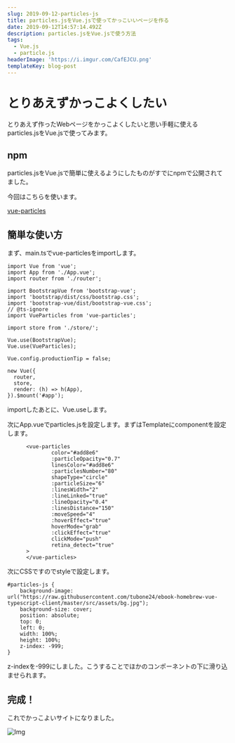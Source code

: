 ```yaml
---
slug: 2019-09-12-particles-js
title: particles.jsをVue.jsで使ってかっこいいページを作る
date: 2019-09-12T14:57:14.492Z
description: particles.jsをVue.jsで使う方法
tags:
  - Vue.js
  - particle.js
headerImage: 'https://i.imgur.com/CafEJCU.png'
templateKey: blog-post
---
```

# とりあえずかっこよくしたい

とりあえず作ったWebページをかっこよくしたいと思い手軽に使えるparticles.jsをVue.jsで使ってみます。

## npm

particles.jsをVue.jsで簡単に使えるようにしたものがすでにnpmで公開されてました。

今回はこちらを使います。

[vue-particles](https://github.com/creotip/vue-particles)

## 簡単な使い方

まず、main.tsでvue-particlesをimportします。

```typescript{numberLines: 1}
import Vue from 'vue';
import App from './App.vue';
import router from './router';

import BootstrapVue from 'bootstrap-vue';
import 'bootstrap/dist/css/bootstrap.css';
import 'bootstrap-vue/dist/bootstrap-vue.css';
// @ts-ignore
import VueParticles from 'vue-particles';

import store from './store/';

Vue.use(BootstrapVue);
Vue.use(VueParticles);

Vue.config.productionTip = false;

new Vue({
  router,
  store,
  render: (h) => h(App),
}).$mount('#app');
```

importしたあとに、Vue.useします。

次にApp.vueでparticles.jsを設定します。まずはTemplateにcomponentを設定します。

```typescript{numberLines: 1}
      <vue-particles
              color="#add8e6"
              :particleOpacity="0.7"
              linesColor="#add8e6"
              :particlesNumber="80"
              shapeType="circle"
              :particleSize="6"
              :linesWidth="2"
              :lineLinked="true"
              :lineOpacity="0.4"
              :linesDistance="150"
              :moveSpeed="4"
              :hoverEffect="true"
              hoverMode="grab"
              :clickEffect="true"
              clickMode="push"
              retina_detect="true"
      >
      </vue-particles>
```

次にCSSですのでstyleで設定します。

```css{numberLines: 1}
#particles-js {
    background-image: url("https://raw.githubusercontent.com/tubone24/ebook-homebrew-vue-typescript-client/master/src/assets/bg.jpg");
    background-size: cover;
    position: absolute;
    top: 0;
    left: 0;
    width: 100%;
    height: 100%;
    z-index: -999;
}
```

z-indexを-999にしました。こうすることでほかのコンポーネントの下に滑り込ませられます。

## 完成！

これでかっこよいサイトになりました。


![Img](https://i.imgur.com/CafEJCU.png)
